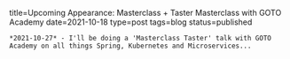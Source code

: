 
title=Upcoming Appearance: Masterclass + Taster Masterclass with GOTO Academy
date=2021-10-18
type=post
tags=blog
status=published
~~~~~~
*2021-10-27* - I'll be doing a 'Masterclass Taster' talk with GOTO Academy on all things Spring, Kubernetes and Microservices...
            